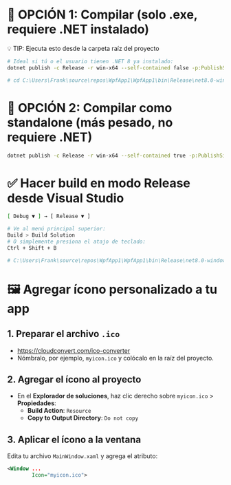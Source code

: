 <!-- documetacion para c# WPF build.md -->

# 🧱 OPCIÓN 1: Compilar (solo .exe, requiere .NET instalado)

💡 TIP: Ejecuta esto desde la carpeta raíz del proyecto

```sh
# Ideal si tú o el usuario tienen .NET 8 ya instalado:
dotnet publish -c Release -r win-x64 --self-contained false -p:PublishSingleFile=true

# cd C:\Users\Frank\source\repos\WpfApp1\WpfApp1\bin\Release\net8.0-windows\win-x64\publish\

```

# 🧱 OPCIÓN 2: Compilar como standalone (más pesado, no requiere .NET)

```sh
dotnet publish -c Release -r win-x64 --self-contained true -p:PublishSingleFile=true
```

# ✅ Hacer build en modo Release desde Visual Studio

```sh
[ Debug ▼ ] → [ Release ▼ ]

# Ve al menú principal superior:
Build > Build Solution
# O simplemente presiona el atajo de teclado:
Ctrl + Shift + B

# C:\Users\Frank\source\repos\WpfApp1\WpfApp1\bin\Release\net8.0-windows\

```

# 🖼️ Agregar ícono personalizado a tu app

## 1. Preparar el archivo `.ico`

- https://cloudconvert.com/ico-converter
- Nómbralo, por ejemplo, `myicon.ico` y colócalo en la raíz del proyecto.

## 2. Agregar el ícono al proyecto

- En el **Explorador de soluciones**, haz clic derecho sobre `myicon.ico` > **Propiedades**:
  - **Build Action**: `Resource`
  - **Copy to Output Directory**: `Do not copy`

## 3. Aplicar el ícono a la ventana

Edita tu archivo `MainWindow.xaml` y agrega el atributo:

```xml
<Window ...
        Icon="myicon.ico">
```
